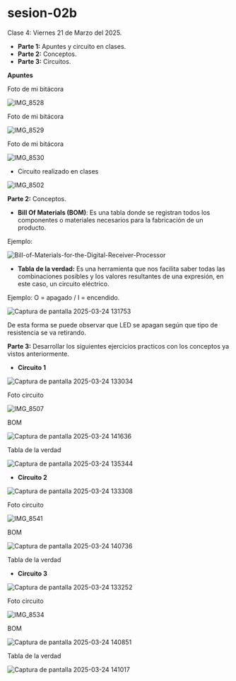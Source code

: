 # sesion-02b

Clase 4: Viernes 21 de Marzo del 2025.

- **Parte 1:** Apuntes y circuito en clases.
- **Parte 2:** Conceptos.
- **Parte 3:** Circuitos.

**Apuntes**

Foto de mi bitácora

![IMG_8528](https://github.com/user-attachments/assets/31298929-0ac9-4ec0-889c-7c79cfe98964)

Foto de mi bitácora

![IMG_8529](https://github.com/user-attachments/assets/115f018f-0dc0-41d9-9354-ea12ff0a2547)

Foto de mi bitácora

![IMG_8530](https://github.com/user-attachments/assets/cc9c2cab-cda0-4623-8593-9d083c5f29e6)

- Circuito realizado en clases

![IMG_8502](https://github.com/user-attachments/assets/fb79ac95-4b95-41c6-bacf-b3925a2001ca)

**Parte 2:** Conceptos.

- **Bill Of Materials (BOM)**: Es una tabla donde se registran todos los componentes o materiales necesarios para la fabricación de un producto.

Ejemplo:

![Bill-of-Materials-for-the-Digital-Receiver-Processor](https://github.com/user-attachments/assets/f81ba873-4841-438e-954a-c004d2e3459a)

- **Tabla de la verdad:** Es una herramienta que nos facilita saber todas las combinaciones posibles y los valores resultantes de una expresión, en este caso, un circuito eléctrico.

Ejemplo: O = apagado  /  I = encendido.

![Captura de pantalla 2025-03-24 131753](https://github.com/user-attachments/assets/0190d4e1-b462-4694-b282-4eee59beefc3)

De esta forma se puede observar que LED se apagan según que tipo de resistencia se va retirando.

**Parte 3:** Desarrollar los siguientes ejercicios practicos con los conceptos ya vistos anteriormente.

- **Circuito 1**

![Captura de pantalla 2025-03-24 133034](https://github.com/user-attachments/assets/d883269a-6204-405d-8ccb-8560c704b186)

Foto circuito

![IMG_8507](https://github.com/user-attachments/assets/1a10844b-f230-4410-b985-25fcd39f8659)

BOM

![Captura de pantalla 2025-03-24 141636](https://github.com/user-attachments/assets/d23e6059-5e9f-489c-83d7-1b3f0f2a4a58)

Tabla de la verdad

![Captura de pantalla 2025-03-24 135344](https://github.com/user-attachments/assets/93307646-4bbc-448d-8f40-08c8b17db728)

- **Circuito 2**

![Captura de pantalla 2025-03-24 133308](https://github.com/user-attachments/assets/3da81570-1de2-446a-a44c-b47868b2c30a)

Foto circuito

![IMG_8541](https://github.com/user-attachments/assets/8488d784-6839-45da-b7b0-66882d20b9ae)

BOM

![Captura de pantalla 2025-03-24 140736](https://github.com/user-attachments/assets/d9e61e8d-4771-45b7-aa72-48e51e9b2aed)

Tabla de la verdad

- **Circuito 3**

![Captura de pantalla 2025-03-24 133252](https://github.com/user-attachments/assets/abe7f3bc-4cc0-4dbf-bef0-516823a22ccb)

Foto circuito

![IMG_8534](https://github.com/user-attachments/assets/25341355-9537-4f04-9c96-ce577178c1be)

BOM

![Captura de pantalla 2025-03-24 140851](https://github.com/user-attachments/assets/bc8915ab-e214-45fd-800e-247dd2641d75)

Tabla de la verdad

![Captura de pantalla 2025-03-24 141017](https://github.com/user-attachments/assets/9bde1576-d7ea-4c0b-9767-82ce1db4e5eb)
